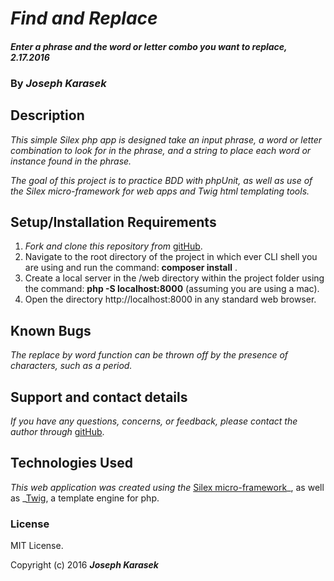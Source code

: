 # _Find and Replace_

#### _Enter a phrase and the word or letter combo you want to replace, 2.17.2016_

### By _**Joseph Karasek**_

## Description

_This simple Silex php app is designed take an input phrase, a word or letter combination to look for in the phrase, and a string to place each word or instance found in the phrase._

_The goal of this project is to practice BDD with phpUnit, as well as use of the Silex micro-framework for web apps and Twig html templating tools._

## Setup/Installation Requirements

1. _Fork and clone this repository from_ [gitHub](https://github.com/joekarasek/epicodus-php-find_and_replace.git).
2. Navigate to the root directory of the project in which ever CLI shell you are using and run the command: __composer install__ .
3. Create a local server in the /web directory within the project folder using the command: __php -S localhost:8000__ (assuming you are using a mac).
4. Open the directory http://localhost:8000 in any standard web browser.

## Known Bugs

_The replace by word function can be thrown off by the presence of characters, such as a period._

## Support and contact details

_If you have any questions, concerns, or feedback, please contact the author through_ [gitHub](https://github.com/joekarasek/epicodus-php-find_and_replace.git).

## Technologies Used

_This web application was created using the_  [Silex micro-framework](http://silex.sensiolabs.org/)_, as well as _[Twig](http://twig.sensiolabs.org/), a template engine for php.

### License

MIT License.

Copyright (c) 2016 **_Joseph Karasek_**
